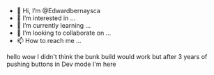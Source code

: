 - 👋 Hi, I’m @Edwardbernaysca
- 👀 I’m interested in ...
- 🌱 I’m currently learning ...
- 💞️ I’m looking to collaborate on ...
- 📫 How to reach me ...

<!---
Edwardbernaysca/Edwardbernaysca is a ✨ special ✨ repository because its `README.md` (this file) appears on your GitHub profile.
You can click the Preview link to take a look at your changes.
--->hello wow I didn't think the bunk build would work but after 3 years of pushing buttons in Dev mode I'm here 
